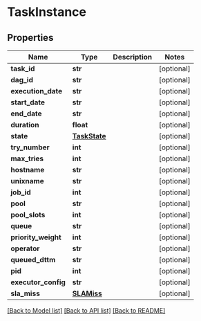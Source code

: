 # TaskInstance

## Properties
Name | Type | Description | Notes
------------ | ------------- | ------------- | -------------
**task_id** | **str** |  | [optional] 
**dag_id** | **str** |  | [optional] 
**execution_date** | **str** |  | [optional] 
**start_date** | **str** |  | [optional] 
**end_date** | **str** |  | [optional] 
**duration** | **float** |  | [optional] 
**state** | [**TaskState**](TaskState.md) |  | [optional] 
**try_number** | **int** |  | [optional] 
**max_tries** | **int** |  | [optional] 
**hostname** | **str** |  | [optional] 
**unixname** | **str** |  | [optional] 
**job_id** | **int** |  | [optional] 
**pool** | **str** |  | [optional] 
**pool_slots** | **int** |  | [optional] 
**queue** | **str** |  | [optional] 
**priority_weight** | **int** |  | [optional] 
**operator** | **str** |  | [optional] 
**queued_dttm** | **str** |  | [optional] 
**pid** | **int** |  | [optional] 
**executor_config** | **str** |  | [optional] 
**sla_miss** | [**SLAMiss**](SLAMiss.md) |  | [optional] 

[[Back to Model list]](../README.md#documentation-for-models) [[Back to API list]](../README.md#documentation-for-api-endpoints) [[Back to README]](../README.md)



